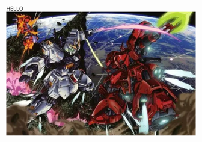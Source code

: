 HELLO
![image.png](https://raw.githubusercontent.com/ArnoVD97/PhotoBed/master/photo202308051055512.png)
